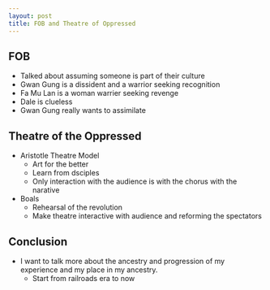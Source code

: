 ```yaml
---
layout: post
title: FOB and Theatre of Oppressed
---
```


## FOB

- Talked about assuming someone is part of their culture
- Gwan Gung is a dissident and a warrior seeking recognition
- Fa Mu Lan is a woman warrier seeking revenge
- Dale is clueless
- Gwan Gung really wants to assimilate

## Theatre of the Oppressed

- Aristotle Theatre Model
	- Art for the better
	- Learn from dsciples
	- Only interaction with the audience is with the chorus with the narative
- Boals 
	- Rehearsal of the revolution
	- Make theatre interactive with audience and reforming the spectators

## Conclusion

- I want to talk more about the ancestry and progression of my experience and my place in my ancestry.
	- Start from railroads era to now 